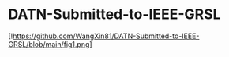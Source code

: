 # DATN-Submitted-to-IEEE-GRSL
[!https://github.com/WangXin81/DATN-Submitted-to-IEEE-GRSL/blob/main/fig1.png]

